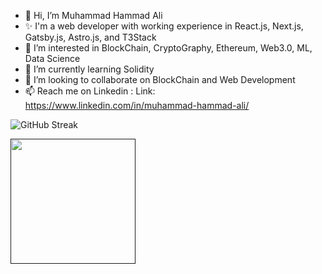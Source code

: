 - 👋 Hi, I’m Muhammad Hammad Ali
- ✨ I'm a web developer with working experience in React.js, Next.js, Gatsby.js, Astro.js, and T3Stack
- 👀 I’m interested in BlockChain, CryptoGraphy, Ethereum, Web3.0, ML, Data Science  
- 🌱 I’m currently learning Solidity
- 💞️ I’m looking to collaborate on BlockChain and Web Development
- 📫 Reach me on Linkedin : Link: https://www.linkedin.com/in/muhammad-hammad-ali/


![GitHub Streak](https://github-readme-streak-stats.herokuapp.com/?user=Hammad395&theme=dark)

<!---
<a href="">
  <img height=200 align="center" src="https://github-readme-stats.vercel.app/api?username=Hammad395&theme=vision-friendly-dark" />
 </a>
 --->
 <a href=""> 
  <img height=200 align="center" src="https://github-readme-stats.vercel.app/api/top-langs?username=Hammad395&layout=compact&langs_count=8&card_width=320&theme=vision-friendly-dark" />
 </a>

<!---
HammadKnight/HammadKnight is a ✨ special ✨ repository because its `README.md` (this file) appears on your GitHub profile.
You can click the Preview link to take a look at your changes.
--->
